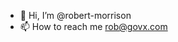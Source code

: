 - 👋 Hi, I’m @robert-morrison
- 📫 How to reach me rob@govx.com 

<!---
robert-morrison/robert-morrison is a ✨ special ✨ repository because its `README.md` (this file) appears on your GitHub profile.
You can click the Preview link to take a look at your changes.
--->
